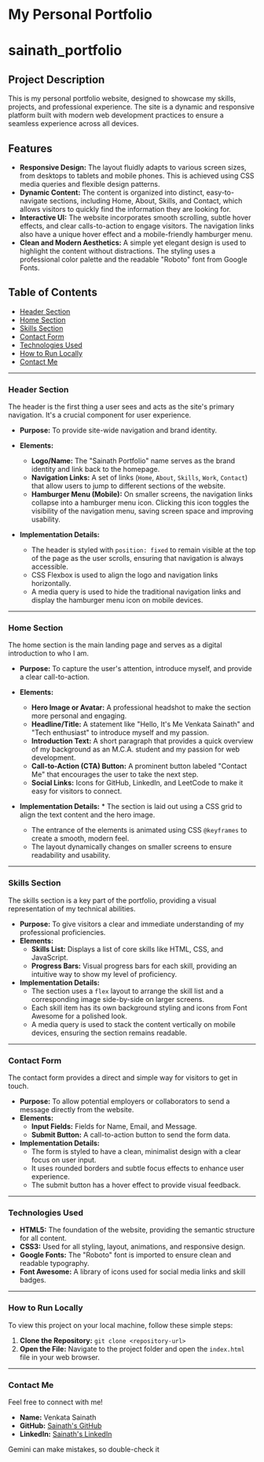 # My Personal Portfolio

# sainath_portfolio

## Project Description

This is my personal portfolio website, designed to showcase my skills, projects, and professional experience. The site is a dynamic and responsive platform built with modern web development practices to ensure a seamless experience across all devices.

## Features

* **Responsive Design:** The layout fluidly adapts to various screen sizes, from desktops to tablets and mobile phones. This is achieved using CSS media queries and flexible design patterns.
* **Dynamic Content:** The content is organized into distinct, easy-to-navigate sections, including Home, About, Skills, and Contact, which allows visitors to quickly find the information they are looking for.
* **Interactive UI:** The website incorporates smooth scrolling, subtle hover effects, and clear calls-to-action to engage visitors. The navigation links also have a unique hover effect and a mobile-friendly hamburger menu.
* **Clean and Modern Aesthetics:** A simple yet elegant design is used to highlight the content without distractions. The styling uses a professional color palette and the readable "Roboto" font from Google Fonts.

## Table of Contents

* [Header Section](#header-section)
* [Home Section](#home-section)
* [Skills Section](#skills-section)
* [Contact Form](#contact-form)
* [Technologies Used](#technologies-used)
* [How to Run Locally](#how-to-run-locally)
* [Contact Me](#contact-me)

---

### Header Section

The header is the first thing a user sees and acts as the site's primary navigation. It's a crucial component for user experience.

* **Purpose:** To provide site-wide navigation and brand identity.
* **Elements:**
  * **Logo/Name:** The "Sainath Portfolio" name serves as the brand identity and link back to the homepage.
  * **Navigation Links:** A set of links (`Home`, `About`, `Skills`, `Work`, `Contact`) that allow users to jump to different sections of the website.
  * **Hamburger Menu (Mobile):** On smaller screens, the navigation links collapse into a hamburger menu icon. Clicking this icon toggles the visibility of the navigation menu, saving screen space and improving usability.

* **Implementation Details:**
  * The header is styled with `position: fixed` to remain visible at the top of the page as the user scrolls, ensuring that navigation is always accessible.
  * CSS Flexbox is used to align the logo and navigation links horizontally.
  * A media query is used to hide the traditional navigation links and display the hamburger menu icon on mobile devices.

---

### Home Section

The home section is the main landing page and serves as a digital introduction to who I am.

* **Purpose:** To capture the user's attention, introduce myself, and provide a clear call-to-action.
* **Elements:**
  * **Hero Image or Avatar:** A professional headshot to make the section more personal and engaging.
  * **Headline/Title:** A statement like "Hello, It's Me Venkata Sainath" and "Tech enthusiast" to introduce myself and my passion.
  * **Introduction Text:** A short paragraph that provides a quick overview of my background as an M.C.A. student and my passion for web development.
  * **Call-to-Action (CTA) Button:** A prominent button labeled "Contact Me" that encourages the user to take the next step.
  * **Social Links:** Icons for GitHub, LinkedIn, and LeetCode to make it easy for visitors to connect.

* **Implementation Details:** * The section is laid out using a CSS grid to align the text content and the hero image.
  * The entrance of the elements is animated using CSS `@keyframes` to create a smooth, modern feel.
  * The layout dynamically changes on smaller screens to ensure readability and usability.
---

### Skills Section

The skills section is a key part of the portfolio, providing a visual representation of my technical abilities.

* **Purpose:** To give visitors a clear and immediate understanding of my professional proficiencies.
* **Elements:**
  * **Skills List:** Displays a list of core skills like HTML, CSS, and JavaScript.
  * **Progress Bars:** Visual progress bars for each skill, providing an intuitive way to show my level of proficiency.
* **Implementation Details:**
  * The section uses a `flex` layout to arrange the skill list and a corresponding image side-by-side on larger screens.
  * Each skill item has its own background styling and icons from Font Awesome for a polished look.
  * A media query is used to stack the content vertically on mobile devices, ensuring the section remains readable.

---

### Contact Form

The contact form provides a direct and simple way for visitors to get in touch.

* **Purpose:** To allow potential employers or collaborators to send a message directly from the website.
* **Elements:**
  * **Input Fields:** Fields for Name, Email, and Message.
  * **Submit Button:** A call-to-action button to send the form data.
* **Implementation Details:**
  * The form is styled to have a clean, minimalist design with a clear focus on user input.
  * It uses rounded borders and subtle focus effects to enhance user experience.
  * The submit button has a hover effect to provide visual feedback.

---

### Technologies Used

* **HTML5:** The foundation of the website, providing the semantic structure for all content.
* **CSS3:** Used for all styling, layout, animations, and responsive design.
* **Google Fonts:** The "Roboto" font is imported to ensure clean and readable typography.
* **Font Awesome:** A library of icons used for social media links and skill badges.

---

### How to Run Locally

To view this project on your local machine, follow these simple steps:

1.  **Clone the Repository:**
    `git clone <repository-url>`
2.  **Open the File:** Navigate to the project folder and open the `index.html` file in your web browser.

---

### Contact Me

Feel free to connect with me!

* **Name:** Venkata Sainath
* **GitHub:** [Sainath's GitHub](https://github.com/sainathg1002)
* **LinkedIn:** [Sainath's LinkedIn](https://www.linkedin.com/in/venkata-sai-ganta-c300b200a100/)



Gemini can make mistakes, so double-check it

